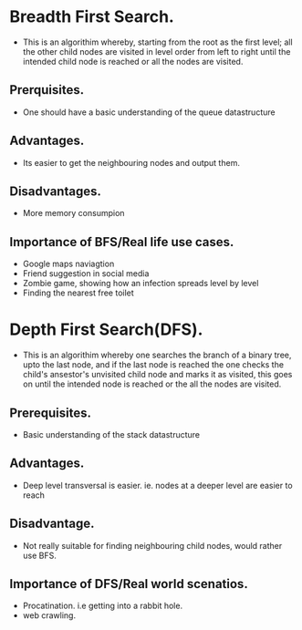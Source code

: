 # Breadth First Search.
- This is an algorithim whereby, starting from the root as the first level; all the other child nodes are visited in level order from left to right until the intended child node is reached or all the nodes are visited.

## Prerquisites.
- One should have a basic understanding of the queue datastructure

## Advantages.
- Its easier to get the neighbouring nodes and output them.

## Disadvantages.
- More memory consumpion

## Importance of BFS/Real life use cases.
- Google maps naviagtion
- Friend suggestion in social media
- Zombie game, showing how an infection spreads level by level
- Finding the nearest free toilet

# Depth First Search(DFS).
- This is an algorithim whereby one searches the branch of a binary tree, upto the last node, and if the last node is reached the one checks the child's ansestor's unvisited child node and marks it as visited, this goes on until the intended node is reached or the all the nodes are visited.

## Prerequisites.
- Basic understanding of the stack datastructure

## Advantages.
- Deep level transversal is easier. ie. nodes at a deeper level are easier to reach

## Disadvantage.
- Not really suitable for finding neighbouring child nodes, would rather use BFS.

## Importance of DFS/Real world scenatios.
- Procatination. i.e getting into a rabbit hole.
- web crawling.
